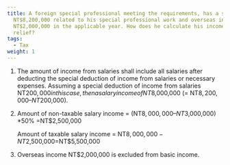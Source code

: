 ```yaml
---
title: A foreign special professional meeting the requirements, has a salary of
  NT$8,200,000 related to his special professional work and overseas income of
  NT$2,000,000 in the applicable year. How does he calculate his income tax
  relief?
tags:
  - Tax
weight: 1
---
```

1. The amount of income from salaries shall include all salaries after deducting the special deduction of income from salaries or necessary expenses. Assuming a special deduction of income from salaries NT$200,000 in this case, then a salary income of NT$8,000,000 (= NT$8,200,000 – NT$200,000).
2. Amount of non-taxable salary income = (NT$8,000,000 – NT$3,000,000)
   *50% =NT$2,500,000

   Amount of taxable salary income = NT$8,000,000-NT$2,500,000=NT$5,500,000
3. Overseas income NT$2,000,000 is excluded from basic income.